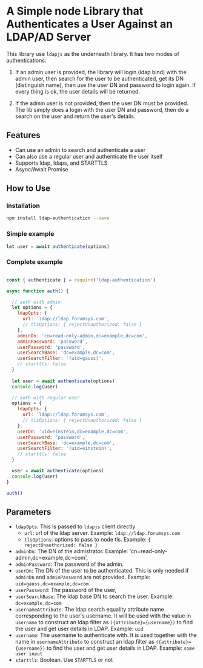 # A Simple node Library that Authenticates a User Against an LDAP/AD Server

This library use `ldapjs` as the underneath library. It has two modes of authentications:

1. If an admin user is provided, the library will login (ldap bind) with the admin user,
   then search for the user to be authenticated, get its DN (distinguish name), then use
   the user DN and password to login again. If every thing is ok, the user details will
   be returned.

2. If the admin user is not provided, then the user DN must be provided.
   The lib simply does a login with the user DN and password, then do a search on
   the user and return the user's details.

## Features

* Can use an admin to search and authenticate a user
* Can also use a regular user and authenticate the user itself
* Supports ldap, ldaps, and STARTTLS
* Async/Await Promise

## How to Use

### Installation

```sh
npm install ldap-authentication --save
```

### Simple example

```javascript
let user = await authenticate(options)
```

### Complete example

```javascript

const { authenticate } = require('ldap-authentication')

async function auth() {

  // auth with admin
  let options = {
    ldapOpts: {
      url: 'ldap://ldap.forumsys.com',
      // tlsOptions: { rejectUnauthorized: false }
    },
    adminDn: 'cn=read-only-admin,dc=example,dc=com',
    adminPassword: 'password',
    userPassword: 'password',
    userSearchBase: 'dc=example,dc=com',
    userSearchFilter: '(uid=gauss)',
    // starttls: false
  }
  
  let user = await authenticate(options)
  console.log(user)

  // auth with regular user
  options = {
    ldapOpts: {
      url: 'ldap://ldap.forumsys.com',
      // tlsOptions: { rejectUnauthorized: false }
    },
    userDn: 'uid=einstein,dc=example,dc=com',
    userPassword: 'password',
    userSearchBase: 'dc=example,dc=com',
    userSearchFilter: '(uid=einstein)',
    // starttls: false
  }

  user = await authenticate(options)
  console.log(user)
}

auth()

```

## Parameters

* `ldapOpts`: This is passed to `ldapjs` client directly
  * `url`: url of the ldap server. Example: `ldap://ldap.forumsys.com`
  * `tlsOptions`: options to pass to node tls. Example: `{ rejectUnauthorized: false }`
* `adminDn`: The DN of the admistrator. Example: 'cn=read-only-admin,dc=example,dc=com',
* `adminPassword`: The password of the admin.
* `userDn`: The DN of the user to be authenticated. This is only needed if `adminDn` and `adminPassword` are not provided.
            Example: `uid=gauss,dc=example,dc=com`
* `userPassword`: The password of the user,
* `userSearchBase`: The ldap base DN to search the user. Example: `dc=example,dc=com`
* `usernameAttribute`: The ldap search equality attribute name corresponding to the user's username.
                       It will be used with the value in `username` to construct an ldap filter as `({attribute}={username})`
                       to find the user and get user details in LDAP. Example: `uid`
* `username`: The username to authenticate with. It is used together with the name in `usernameAttribute` 
              to construct an ldap filter as `({attribute}={username})`
              to find the user and get user details in LDAP. Example: `some user input`
* `starttls`: Boolean. Use `STARTTLS` or not
